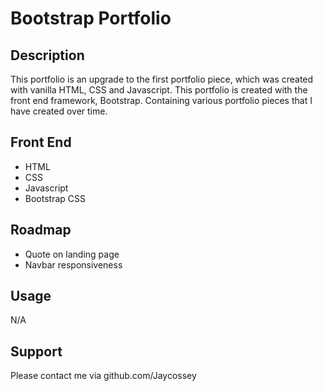 # Bootstrap Portfolio

## Description

This portfolio is an upgrade to the first portfolio piece, which was created with vanilla HTML, CSS and Javascript. This portfolio is created with the front end framework, Bootstrap. Containing various portfolio pieces that I have created over time.

## Front End

- HTML
- CSS
- Javascript
- Bootstrap CSS

## Roadmap

- Quote on landing page
- Navbar responsiveness

## Usage

N/A

## Support

Please contact me via github.com/Jaycossey
